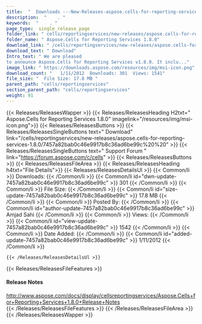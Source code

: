 ```yaml
---
title:  "  Downloads ---New-Releases-aspose.cells-for-reporting-services-1.8.0 . " 
description:  "    . " 
keywords:  "    . " 
page_type:  single_release_page
folder_link: " cells/reportingservices/new-releases/aspose.cells-for-reporting-services-1.8.0/"
folder_name: " Aspose.Cells for Reporting Services 1.8.0"
download_link: " /cells/reportingservices/new-releases/aspose.cells-for-reporting-services-1.8.0/7457a82bab0c46e9917b8c36ad6be99c"
download_text: " Download"
Intro_text: " We are pleased
to announce Aspose.Cells for Reporting Services v1.8.0. It inclu..."
image_link: " https://downloads.aspose.com/resources/img/msi-icon.png"
download_count: "   1/11/2012  Downloads: 301  Views: 1541"
file_size: "  File Size: 17.8 MB "
parent_path: "cells/reportingservices"
section_parent_path: "cells/reportingservices"
weight: 91 
---
```


{{< Releases/ReleasesWapper >}}
  {{< Releases/ReleasesHeading H2txt=" Aspose.Cells for Reporting Services 1.8.0" imagelink="/resources/img/msi-icon.png">}}
  {{< Releases/ReleasesButtons >}}
    {{< Releases/ReleasesSingleButtons text=" Download" link="/cells/reportingservices/new-releases/aspose.cells-for-reporting-services-1.8.0/7457a82bab0c46e9917b8c36ad6be99c%20%20" >}}
    {{< Releases/ReleasesSingleButtons text=" Support Forum " link="https://forum.aspose.com/c/cells" >}}
  {{< Releases/ReleasesButtons >}}
  {{< Releases/ReleasesFileArea >}}
    {{< Releases/ReleasesHeading h4txt="File Details">}}
    {{< Releases/ReleasesDetailsUl >}}
            {{< Common/li  >}} Downloads: {{< /Common/li >}} 
      {{< Common/li id="dwn-update-7457a82bab0c46e9917b8c36ad6be99c" >}} 301 {{< /Common/li >}} 
      {{< Common/li  >}} File Size: {{< /Common/li >}} 
      {{< Common/li id="size-update-7457a82bab0c46e9917b8c36ad6be99c" >}} 17.8 MB {{< /Common/li >}} 
      {{< Common/li  >}} Posted By: {{< /Common/li >}} 
      {{< Common/li id="author-update-7457a82bab0c46e9917b8c36ad6be99c" >}} Amjad Sahi {{< /Common/li >}} 
      {{< Common/li  >}} Views: {{< /Common/li >}} 
      {{< Common/li id="view-update-7457a82bab0c46e9917b8c36ad6be99c" >}} 1542 {{< /Common/li >}} 
      {{< Common/li  >}} Date Added: {{< /Common/li >}} 
      {{< Common/li id="added-update-7457a82bab0c46e9917b8c36ad6be99c" >}} 1/11/2012 {{< /Common/li >}} 

    {{< /Releases/ReleasesDetailsUl >}}

  {{< Releases/ReleasesFileFeatures >}}
      <h4>Release Notes</h4><div><a href="http://www.aspose.com/docs/display/cellsreportingservices/Aspose.Cells+for+Reporting+Services+1.8.0+Release+Notes">http://www.aspose.com/docs/display/cellsreportingservices/Aspose.Cells+for+Reporting+Services+1.8.0+Release+Notes</a></div>
  {{< /Releases/ReleasesFileFeatures >}}
 {{< /Releases/ReleasesFileArea >}}
{{< /Releases/ReleasesWapper >}}


